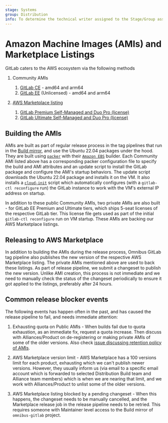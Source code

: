 ```yaml
---
stage: Systems
group: Distribution
info: To determine the technical writer assigned to the Stage/Group associated with this page, see https://handbook.gitlab.com/handbook/product/ux/technical-writing/#assignments
---
```


# Amazon Machine Images (AMIs) and Marketplace Listings

GitLab caters to the AWS ecosystem via the following methods

1. Community AMIs
   1. [GitLab CE](https://console.aws.amazon.com/ec2/v2/home?region=us-east-1#Images:visibility=public-images;owner=782774275127;search=GitLab%20CE;sort=desc:name) - amd64 and arm64
   1. [GitLab EE](https://console.aws.amazon.com/ec2/v2/home?region=us-east-1#Images:visibility=public-images;owner=782774275127;search=GitLab%20EE;sort=desc:name) (Unlicensed) - amd64 and arm64

1. [AWS Marketplace listing](https://aws.amazon.com/marketplace/seller-profile?id=9657c703-ca56-4b54-b029-9ded0fadd970)
   1. [GitLab Premium Self-Managed and Duo Pro (license)](https://aws.amazon.com/marketplace/pp/prodview-vehcu2drxakic)
   1. [GitLab Ultimate Self-Managed and Duo Pro (license)](https://aws.amazon.com/marketplace/pp/prodview-si5mlpxc22ni2)

## Building the AMIs

AMIs are built as part of regular release process in the tag pipelines that run
in the [Build mirror](https://dev.gitlab.org/gitlab/omnibus-gitlab), and use the
Ubuntu 22.04 packages under the hood. They are built using [`packer`](https://www.packer.io/)
with their [`Amazon EBS`](https://developer.hashicorp.com/packer/integrations/hashicorp/amazon/latest/components/builder/ebs)
builder. Each Community AMI listed above has a corresponding packer
configuration file to specify the build and AMI attributes and an update script
to install the GitLab package and configure the AMI's startup behaviors. The
update script downloads the Ubuntu 22.04 package and installs it on the VM. It
also installs a [`cloud-init`](https://docs.aws.amazon.com/linux/al2/ug/what-is-amazon-linux.html#amazon-linux-cloud-init)
script which automatically configures (with a `gitlab-ctl reconfigure` run) the
GitLab instance to work with the VM's external IP address on startup.

In addition to these public Community AMIs, two private AMIs are also built -
for GitLab EE Premium and Ultimate tiers, which ships 5-seat licenses of the
respective GitLab tier. This license file gets used as part of the initial
`gitlab-ctl reconfigure` run on VM startup. These AMIs are backing our AWS
Marketplace listings.

## Releasing to AWS Marketplace

In addition to building the AMIs during the release process, Omnibus GitLab
tag pipeline also publishes the new version of the respective AWS Marketplace
listing. The private AMIs mentioned above are used to back these listings. As
part of release pipeline, we submit a changeset to publish the new version.
Unlike AMI creation, this process is not immediate and we need to manually check
the status of the changeset periodically to ensure it got applied to the
listings, preferably after 24 hours.

## Common release blocker events

The following events has happen often in the past, and has caused the release
pipeline to fail, and needs immediate attention:

1. Exhausting quota on Public AMIs - When builds fail due to quota exhaustion,
   as an immediate fix, request a quota increase. Then discuss with
   Alliances/Product on de-registering or making private AMIs of some of the
   older versions.
   Also check [issue discussing retention policy of AMIs](https://gitlab.com/gitlab-org/distribution/team-tasks/-/issues/1149).

1. AWS Marketplace version limit - AWS Marketplace has a 100 versions limit for
   each product, exhausting which we can't publish newer versions. However, they
   usually inform us (via email to a specific email account which is forwarded
   to selected Distribution Build team and Alliance team members) which is when
   we are nearing that limit, and we work with Alliances/Product to unlist some
   of the older versions.

1. AWS Marketplace listing blocked by a pending changeset - When this happens,
   the changeset needs to be manually cancelled, and the Marketplace release job
   in the release pipeline needs to be retried. This requires someone with
   Maintainer level access to the Build mirror of `omnibus-gitlab` project.
